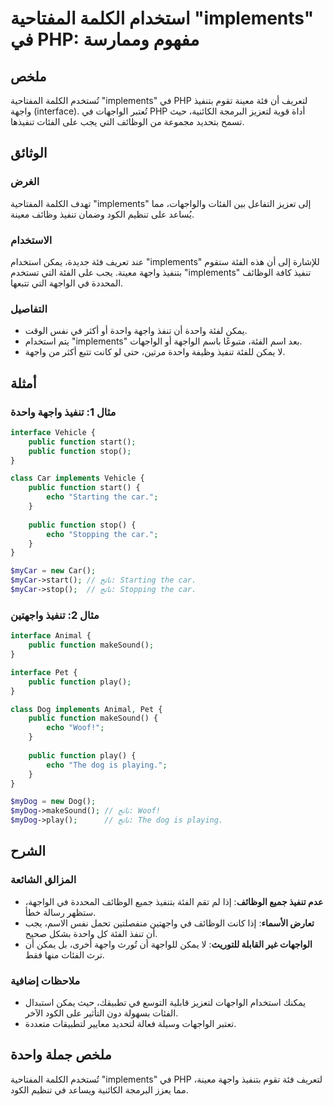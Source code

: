 <!--
Meta Description: # استخدام الكلمة المفتاحية "implements" في PHP: مفهوم وممارسة ## ملخص تُستخدم الكلمة المفتاحية "implements" في PHP لتعريف أن فئة معينة تقوم بتنفيذ واج...
Meta Keywords: implements, public, function, واجهة, php
-->

# استخدام الكلمة المفتاحية "implements" في PHP: مفهوم وممارسة

## ملخص
تُستخدم الكلمة المفتاحية "implements" في PHP لتعريف أن فئة معينة تقوم بتنفيذ واجهة (interface). تُعتبر الواجهات في PHP أداة قوية لتعزيز البرمجة الكائنية، حيث تسمح بتحديد مجموعة من الوظائف التي يجب على الفئات تنفيذها.

## الوثائق
### الغرض
تهدف الكلمة المفتاحية "implements" إلى تعزيز التفاعل بين الفئات والواجهات، مما يُساعد على تنظيم الكود وضمان تنفيذ وظائف معينة.

### الاستخدام
عند تعريف فئة جديدة، يمكن استخدام "implements" للإشارة إلى أن هذه الفئة ستقوم بتنفيذ واجهة معينة. يجب على الفئة التي تستخدم "implements" تنفيذ كافة الوظائف المحددة في الواجهة التي تتبعها.

### التفاصيل
- يمكن لفئة واحدة أن تنفذ واجهة واحدة أو أكثر في نفس الوقت.
- يتم استخدام "implements" بعد اسم الفئة، متبوعًا باسم الواجهة أو الواجهات.
- لا يمكن للفئة تنفيذ وظيفة واحدة مرتين، حتى لو كانت تتبع أكثر من واجهة.

## أمثلة
### مثال 1: تنفيذ واجهة واحدة
```php
interface Vehicle {
    public function start();
    public function stop();
}

class Car implements Vehicle {
    public function start() {
        echo "Starting the car.";
    }
    
    public function stop() {
        echo "Stopping the car.";
    }
}

$myCar = new Car();
$myCar->start(); // ناتج: Starting the car.
$myCar->stop();  // ناتج: Stopping the car.
```

### مثال 2: تنفيذ واجهتين
```php
interface Animal {
    public function makeSound();
}

interface Pet {
    public function play();
}

class Dog implements Animal, Pet {
    public function makeSound() {
        echo "Woof!";
    }
    
    public function play() {
        echo "The dog is playing.";
    }
}

$myDog = new Dog();
$myDog->makeSound(); // ناتج: Woof!
$myDog->play();      // ناتج: The dog is playing.
```

## الشرح
### المزالق الشائعة
- **عدم تنفيذ جميع الوظائف**: إذا لم تقم الفئة بتنفيذ جميع الوظائف المحددة في الواجهة، ستظهر رسالة خطأ.
- **تعارض الأسماء**: إذا كانت الوظائف في واجهتين منفصلتين تحمل نفس الاسم، يجب أن تنفذ الفئة كل واحدة بشكل صحيح.
- **الواجهات غير القابلة للتوريث**: لا يمكن للواجهة أن تُورث واجهة أخرى، بل يمكن أن ترث الفئات منها فقط.

### ملاحظات إضافية
- يمكنك استخدام الواجهات لتعزيز قابلية التوسع في تطبيقك، حيث يمكن استبدال الفئات بسهولة دون التأثير على الكود الآخر.
- تعتبر الواجهات وسيلة فعالة لتحديد معايير لتطبيقات متعددة.

## ملخص جملة واحدة
تُستخدم الكلمة المفتاحية "implements" في PHP لتعريف فئة تقوم بتنفيذ واجهة معينة، مما يعزز البرمجة الكائنية ويساعد في تنظيم الكود.